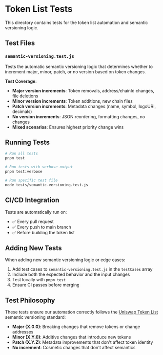 # Token List Tests

This directory contains tests for the token list automation and semantic versioning logic.

## Test Files

### `semantic-versioning.test.js`
Tests the automatic semantic versioning logic that determines whether to increment major, minor, patch, or no version based on token changes.

**Test Coverage:**
- **Major version increments**: Token removals, address/chainId changes, file deletions
- **Minor version increments**: Token additions, new chain files  
- **Patch version increments**: Metadata changes (name, symbol, logoURI, decimals)
- **No version increments**: JSON reordering, formatting changes, no changes
- **Mixed scenarios**: Ensures highest priority change wins

## Running Tests

```bash
# Run all tests
pnpm test

# Run tests with verbose output
pnpm test:verbose

# Run specific test file
node tests/semantic-versioning.test.js
```

## CI/CD Integration

Tests are automatically run on:
- ✅ Every pull request 
- ✅ Every push to main branch
- ✅ Before building the token list

## Adding New Tests

When adding new semantic versioning logic or edge cases:

1. Add test cases to `semantic-versioning.test.js` in the `testCases` array
2. Include both the expected behavior and the input changes  
3. Test locally with `pnpm test`
4. Ensure CI passes before merging

## Test Philosophy  

These tests ensure our automation correctly follows the [Uniswap Token List](https://github.com/Uniswap/token-lists) semantic versioning standard:

- **Major (X.0.0)**: Breaking changes that remove tokens or change addresses
- **Minor (X.Y.0)**: Additive changes that introduce new tokens
- **Patch (X.Y.Z)**: Metadata improvements that don't affect token identity
- **No increment**: Cosmetic changes that don't affect semantics